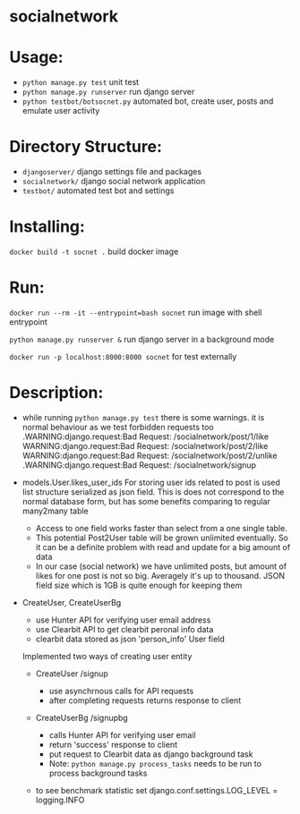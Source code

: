 # socialnetwork

# Usage:
* `python manage.py test` unit test
* `python manage.py runserver` run django server
* `python testbot/botsocnet.py` automated bot, create user, posts and emulate user activity


# Directory Structure:
* `djangoserver/` django settings file and packages
* `socialnetwork/` django social network application 
* `testbot/` automated test bot and settings

# Installing:
`docker build -t socnet .` build docker image


# Run:
`docker run --rm -it --entrypoint=bash socnet` run image with shell entrypoint

`python manage.py runserver &` run django server in a background mode

`docker run -p localhost:8000:8000 socnet` for test externally


# Description:
* while running `python manage.py test`
    there is some warnings. it is normal behaviour as we test forbidden requests too
    .WARNING:django.request:Bad Request: /socialnetwork/post/1/like
    WARNING:django.request:Bad Request: /socialnetwork/post/2/like
    WARNING:django.request:Bad Request: /socialnetwork/post/2/unlike
    .WARNING:django.request:Bad Request: /socialnetwork/signup

* models.User.likes_user_ids
    For storing user ids related to post is used list structure serialized as json field.
    This is does not correspond to the normal database form, but has some benefits comparing to regular many2many table
    * Access to one field works faster than select from a one single table.
    * This potential Post2User table will be grown unlimited eventually. So it can be a definite problem with read and update for a big amount of data
    * In our case (social network) we have unlimited posts, but amount of likes for one post is not so big. Averagely it's up to thousand. JSON field size which is 1GB is quite enough for keeping them
    
* CreateUser, CreateUserBg
    * use Hunter API for verifying user email address
    * use Clearbit API to get clearbit peronal info data
    * clearbit data stored as json 'person_info' User field

   Implemented two ways of creating user entity
    * CreateUser /signup
        * use asynchrnous calls for API requests
        * after completing requests returns response to client
    * CreateUserBg /signupbg
        * calls Hunter API for verifying user email
        * return 'success' response to client 
        * put request to Clearbit data as django background task
        * Note: `python manage.py process_tasks` needs to be run to process background tasks
        
    * to see benchmark statistic set django.conf.settings.LOG_LEVEL = logging.INFO
    

